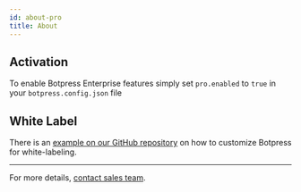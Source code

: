 ```yaml
---
id: about-pro
title: About
---
```


## Activation

To enable Botpress Enterprise features simply set `pro.enabled` to `true` in your `botpress.config.json` file

## White Label

There is an [example on our GitHub repository](https://github.com/botpress/botpress/tree/master/examples/whitelabel) on how to customize Botpress for white-labeling.

----

For more details, [contact sales team](https://botpress.com/request-demo/).